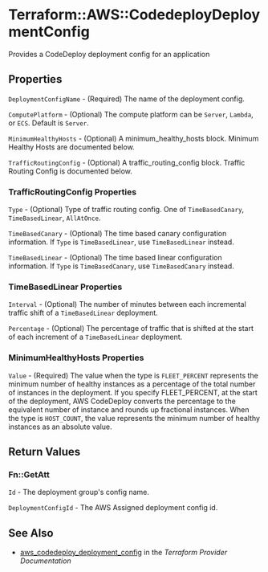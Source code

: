 # Terraform::AWS::CodedeployDeploymentConfig

Provides a CodeDeploy deployment config for an application

## Properties

`DeploymentConfigName` - (Required) The name of the deployment config.

`ComputePlatform` - (Optional) The compute platform can be `Server`, `Lambda`, or `ECS`. Default is `Server`.

`MinimumHealthyHosts` - (Optional) A minimum_healthy_hosts block. Minimum Healthy Hosts are documented below.

`TrafficRoutingConfig` - (Optional) A traffic_routing_config block. Traffic Routing Config is documented below.

### TrafficRoutingConfig Properties

`Type` - (Optional) Type of traffic routing config. One of `TimeBasedCanary`, `TimeBasedLinear`, `AllAtOnce`.

`TimeBasedCanary` - (Optional) The time based canary configuration information. If `Type` is `TimeBasedLinear`, use `TimeBasedLinear` instead.

`TimeBasedLinear` - (Optional) The time based linear configuration information. If `Type` is `TimeBasedCanary`, use `TimeBasedCanary` instead.

### TimeBasedLinear Properties

`Interval` - (Optional) The number of minutes between each incremental traffic shift of a `TimeBasedLinear` deployment.

`Percentage` - (Optional) The percentage of traffic that is shifted at the start of each increment of a `TimeBasedLinear` deployment.

### MinimumHealthyHosts Properties

`Value` - (Required) The value when the type is `FLEET_PERCENT` represents the minimum number of healthy instances as a percentage of the total number of instances in the deployment. If you specify FLEET_PERCENT, at the start of the deployment, AWS CodeDeploy converts the percentage to the equivalent number of instance and rounds up fractional instances. When the type is `HOST_COUNT`, the value represents the minimum number of healthy instances as an absolute value.


## Return Values

### Fn::GetAtt

`Id` - The deployment group's config name.

`DeploymentConfigId` - The AWS Assigned deployment config id.

## See Also

* [aws_codedeploy_deployment_config](https://www.terraform.io/docs/providers/aws/r/codedeploy_deployment_config.html) in the _Terraform Provider Documentation_